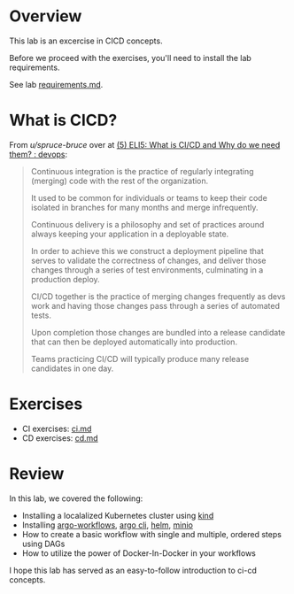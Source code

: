 # Overview

This lab is an excercise in CICD concepts.

Before we proceed with the exercises, you'll need to install the lab requirements.

See lab [requirements.md](requirements.md).

# What is CICD?

From _u/spruce-bruce_ over at [(5) ELI5: What is CI/CD and Why do we need them? : devops](https://www.reddit.com/r/devops/comments/t5nufe/eli5_what_is_cicd_and_why_do_we_need_them/):

> Continuous integration is the practice of regularly integrating (merging) code with the rest of the organization. 
>
> It used to be common for individuals or teams to keep their code isolated in branches for many months and merge infrequently.
> 
> Continuous delivery is a philosophy and set of practices around always keeping your application in a deployable state. 
> 
> In order to achieve this we construct a deployment pipeline that serves to validate the correctness of changes, 
> and deliver those changes through a series of test environments, culminating in a production deploy.
> 
> CI/CD together is the practice of merging changes frequently as devs work and having those changes pass through a series of automated tests. 
> 
> Upon completion those changes are bundled into a release candidate that can then be deployed automatically into production. 
> 
> Teams practicing CI/CD will typically produce many release candidates in one day.

# Exercises

- CI exercises: [ci.md](exercises/ci.md)
- CD exercises: [cd.md](exercises/cd.md)

# Review

In this lab, we covered the following:

- Installing a localalized Kubernetes cluster using [kind]()
- Installing [argo-workflows](https://argoproj.github.io/argo-workflows/), 
  [argo cli](https://github.com/argoproj/argo-workflows/releases/), [helm](https://helm.sh/docs/intro/install/), [minio](https://min.io/) 
- How to create a basic workflow with single and multiple, ordered steps using DAGs
- How to utilize the power of Docker-In-Docker in your workflows

I hope this lab has served as an easy-to-follow introduction to ci-cd concepts.
